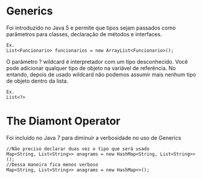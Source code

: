 # Generics  

Foi introduzido no Java 5 e permite que tipos sejam passados como parâmetros para classes, declaração de métodos e interfaces.

	Ex.
	List<Funcionario> funcionarios = new ArrayList<Funcionario>();
	
O parâmetro ? wildcard é interpretador com um tipo desconhecido. Você pode adicionar qualquer tipo de objeto na variável de referência. No entando, depois de usado wildcard não podemos assumir mais nenhum tipo de objeto dentro da lista. 

	Ex.
	List<?>
	
# The Diamont Operator

Foi incluído no Java 7 para diminuir a verbosidade no uso de Generics
	
	//Não preciso declarar duas vez o tipo que será usado 
	Map<String, List<String>> anagrams = new HashMap<String, List<String>>();
	//Dessa maneira fica menos verboso
	Map<String, List<String>> anagrams = new HashMap<>();
	